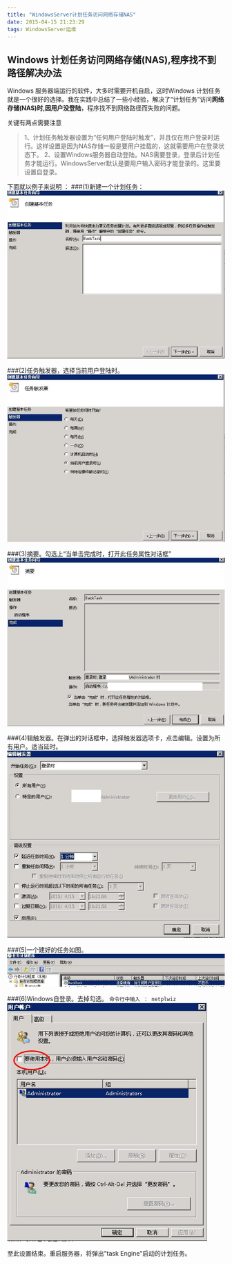 ```yaml
---
title: "WindowsServer计划任务访问网络存储NAS"
date: 2015-04-15 21:23:29
tags: WindowsServer运维
---
```

## Windows 计划任务访问网络存储(NAS),程序找不到路径解决办法
Windows 服务器端运行的软件，大多时需要开机自启，这时Windows 计划任务就是一个很好的选择。我在实践中总结了一些小经验，解决了“计划任务”访问**网络存储(NAS)**时,因**用户没登陆**，程序找不到网络路径而失败的问题。

关键有两点需要注意
>1、计划任务触发器设置为“任何用户登陆时触发”，并且仅在用户登录时运行。这样设置是因为NAS存储一般是要用户挂载的，这就需要用户在登录状态下。
>2、设置Windows服务器自动登陆。NAS需要登录，登录后计划任务才能运行。WindowsServer默认是要用户输入密码才能登录的。这里要设置自登录。

下面就以例子来说明 ：
###(1)新建一个计划任务：
![NewTask.jpg](/images/WindowsTask/NewTask.jpg)

###(2)任务触发器，选择当前用户登陆时。
![NewTask.jpg](/images/WindowsTask/TriggerConfig.jpg)

###(3)摘要。勾选上“当单击完成时，打开此任务属性对话框”
![NewTask.jpg](/images/WindowsTask/Info.jpg)

###(4)辑触发器。在弹出的对话框中，选择触发器选项卡，点击编辑。设置为所有用户。适当延时。
![NewTask.jpg](/images/WindowsTask/EditTrigger.jpg)

###(5)一个建好的任务如图。
![NewTask.jpg](/images/WindowsTask/Show.jpg)

###(6)Windows自登录。去掉勾选。
`
命令行中输入 ： netplwiz
`
![NewTask.jpg](/images/WindowsTask/AutoLogin.jpg)

至此设置结束。重启服务器，将弹出"task Engine"启动的计划任务。